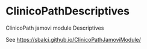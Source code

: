 # ClinicoPathDescriptives

ClinicoPath jamovi module Descriptives

See https://sbalci.github.io/ClinicoPathJamoviModule/

